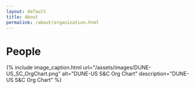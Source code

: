 ```yaml
---
layout: default
title: About
permalink: /about/organization.html
---
```

# People

{% include image_caption.html url="/assets/images/DUNE-US_SC_OrgChart.png" alt="DUNE-US S&C Org Chart" description="DUNE-US S&C Org Chart" %}
